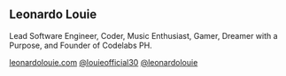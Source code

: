 ## Leonardo Louie

Lead Software Engineer, Coder, Music Enthusiast, Gamer, Dreamer with a Purpose, and Founder of Codelabs PH.


[leonardolouie.com](https://leonardolouie.com/) 
[@louieofficial30](https://twitter.com/louieofficial30)
[@leonardolouie](https://www.instagram.com/leonardolouie/)
